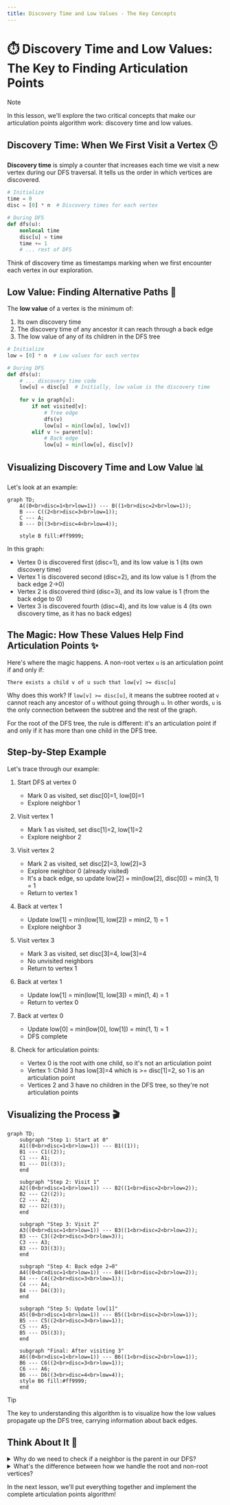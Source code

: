 ```yaml
---
title: Discovery Time and Low Values - The Key Concepts
---
```


# ⏱️ Discovery Time and Low Values: The Key to Finding Articulation Points

> [!NOTE]
> In this lesson, we'll explore the two critical concepts that make our articulation points algorithm work: discovery time and low values.

## Discovery Time: When We First Visit a Vertex 🕒

**Discovery time** is simply a counter that increases each time we visit a new vertex during our DFS traversal. It tells us the order in which vertices are discovered.

```python
# Initialize
time = 0
disc = [0] * n  # Discovery times for each vertex

# During DFS
def dfs(u):
    nonlocal time
    disc[u] = time
    time += 1
    # ... rest of DFS
```

Think of discovery time as timestamps marking when we first encounter each vertex in our exploration.

## Low Value: Finding Alternative Paths 🔄

The **low value** of a vertex is the minimum of:
1. Its own discovery time
2. The discovery time of any ancestor it can reach through a back edge
3. The low value of any of its children in the DFS tree

```python
# Initialize
low = [0] * n  # Low values for each vertex

# During DFS
def dfs(u):
    # ... discovery time code
    low[u] = disc[u]  # Initially, low value is the discovery time
    
    for v in graph[u]:
        if not visited[v]:
            # Tree edge
            dfs(v)
            low[u] = min(low[u], low[v])
        elif v != parent[u]:
            # Back edge
            low[u] = min(low[u], disc[v])
```

## Visualizing Discovery Time and Low Value 📊

Let's look at an example:

```mermaid
graph TD;
    A((0<br>disc=1<br>low=1)) --- B((1<br>disc=2<br>low=1));
    B --- C((2<br>disc=3<br>low=1));
    C --- A;
    B --- D((3<br>disc=4<br>low=4));
    
    style B fill:#ff9999;
```

In this graph:
- Vertex 0 is discovered first (disc=1), and its low value is 1 (its own discovery time)
- Vertex 1 is discovered second (disc=2), and its low value is 1 (from the back edge 2→0)
- Vertex 2 is discovered third (disc=3), and its low value is 1 (from the back edge to 0)
- Vertex 3 is discovered fourth (disc=4), and its low value is 4 (its own discovery time, as it has no back edges)

## The Magic: How These Values Help Find Articulation Points ✨

Here's where the magic happens. A non-root vertex `u` is an articulation point if and only if:

```
There exists a child v of u such that low[v] >= disc[u]
```

Why does this work? If `low[v] >= disc[u]`, it means the subtree rooted at `v` cannot reach any ancestor of `u` without going through `u`. In other words, `u` is the only connection between the subtree and the rest of the graph.

For the root of the DFS tree, the rule is different: it's an articulation point if and only if it has more than one child in the DFS tree.

## Step-by-Step Example

Let's trace through our example:

1. Start DFS at vertex 0
   - Mark 0 as visited, set disc[0]=1, low[0]=1
   - Explore neighbor 1

2. Visit vertex 1
   - Mark 1 as visited, set disc[1]=2, low[1]=2
   - Explore neighbor 2

3. Visit vertex 2
   - Mark 2 as visited, set disc[2]=3, low[2]=3
   - Explore neighbor 0 (already visited)
   - It's a back edge, so update low[2] = min(low[2], disc[0]) = min(3, 1) = 1
   - Return to vertex 1

4. Back at vertex 1
   - Update low[1] = min(low[1], low[2]) = min(2, 1) = 1
   - Explore neighbor 3

5. Visit vertex 3
   - Mark 3 as visited, set disc[3]=4, low[3]=4
   - No unvisited neighbors
   - Return to vertex 1

6. Back at vertex 1
   - Update low[1] = min(low[1], low[3]) = min(1, 4) = 1
   - Return to vertex 0

7. Back at vertex 0
   - Update low[0] = min(low[0], low[1]) = min(1, 1) = 1
   - DFS complete

8. Check for articulation points:
   - Vertex 0 is the root with one child, so it's not an articulation point
   - Vertex 1: Child 3 has low[3]=4 which is >= disc[1]=2, so 1 is an articulation point
   - Vertices 2 and 3 have no children in the DFS tree, so they're not articulation points

## Visualizing the Process 🎬

```mermaid
graph TD;
    subgraph "Step 1: Start at 0"
    A1((0<br>disc=1<br>low=1)) --- B1((1));
    B1 --- C1((2));
    C1 --- A1;
    B1 --- D1((3));
    end
    
    subgraph "Step 2: Visit 1"
    A2((0<br>disc=1<br>low=1)) --- B2((1<br>disc=2<br>low=2));
    B2 --- C2((2));
    C2 --- A2;
    B2 --- D2((3));
    end
    
    subgraph "Step 3: Visit 2"
    A3((0<br>disc=1<br>low=1)) --- B3((1<br>disc=2<br>low=2));
    B3 --- C3((2<br>disc=3<br>low=3));
    C3 --- A3;
    B3 --- D3((3));
    end
    
    subgraph "Step 4: Back edge 2→0"
    A4((0<br>disc=1<br>low=1)) --- B4((1<br>disc=2<br>low=2));
    B4 --- C4((2<br>disc=3<br>low=1));
    C4 --- A4;
    B4 --- D4((3));
    end
    
    subgraph "Step 5: Update low[1]"
    A5((0<br>disc=1<br>low=1)) --- B5((1<br>disc=2<br>low=1));
    B5 --- C5((2<br>disc=3<br>low=1));
    C5 --- A5;
    B5 --- D5((3));
    end
    
    subgraph "Final: After visiting 3"
    A6((0<br>disc=1<br>low=1)) --- B6((1<br>disc=2<br>low=1));
    B6 --- C6((2<br>disc=3<br>low=1));
    C6 --- A6;
    B6 --- D6((3<br>disc=4<br>low=4));
    style B6 fill:#ff9999;
    end
```

> [!TIP]
> The key to understanding this algorithm is to visualize how the low values propagate up the DFS tree, carrying information about back edges.

## Think About It 🧠

<details>
<summary>Why do we need to check if a neighbor is the parent in our DFS?</summary>

In an undirected graph, if vertex u has vertex v as a neighbor, then v also has u as a neighbor. When we're at vertex v and checking its neighbors, we'll see u again. We need to ignore this edge back to the parent; otherwise, we'd incorrectly treat it as a back edge to an ancestor.
</details>

<details>
<summary>What's the difference between how we handle the root and non-root vertices?</summary>

The root of the DFS tree is a special case. It doesn't have a parent, so the condition for non-root vertices doesn't apply. Instead, the root is an articulation point if and only if it has more than one child in the DFS tree, because removing it would disconnect those children from each other.
</details>

In the next lesson, we'll put everything together and implement the complete articulation points algorithm! 